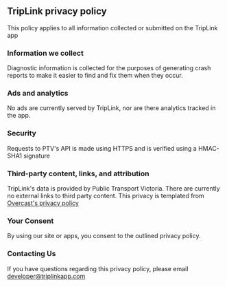 ## TripLink privacy policy

This policy applies to all information collected or submitted on the TripLink app


### Information we collect

Diagnostic information is collected for the purposes of generating crash reports to make it easier to find and fix them when they occur.


### Ads and analytics

No ads are currently served by TripLink, nor are there analytics tracked in the app.


### Security

Requests to PTV's API is made using HTTPS and is verified using a HMAC-SHA1 signature


### Third-party content, links, and attribution

TripLink's data is provided by Public Transport Victoria. There are currently no external links to third party content. This privacy is templated from [Overcast's privacy policy](https://overcast.fm/privacy)


### Your Consent

By using our site or apps, you consent to the outlined privacy policy.


### Contacting Us

If you have questions regarding this privacy policy, please email [developer@triplinkapp.com](mailto:developer@triplinkapp.com)
